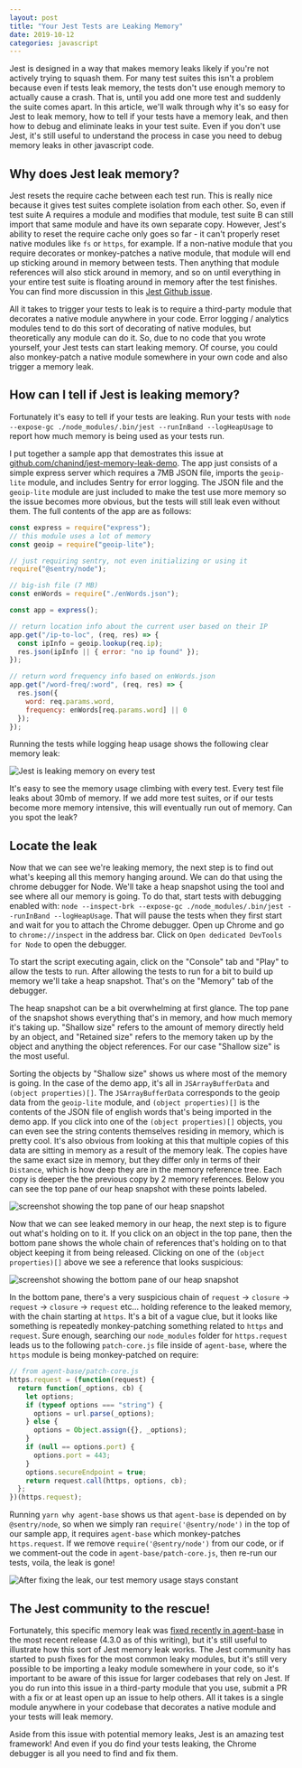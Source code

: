 ```yaml
---
layout: post
title: "Your Jest Tests are Leaking Memory"
date: 2019-10-12
categories: javascript
---
```


Jest is designed in a way that makes memory leaks likely if you're not actively trying to squash them. For many test suites this isn't a problem because even if tests leak memory, the tests don't use enough memory to actually cause a crash. That is, until you add one more test and suddenly the suite comes apart. In this article, we'll walk through why it's so easy for Jest to leak memory, how to tell if your tests have a memory leak, and then how to debug and eliminate leaks in your test suite. Even if you don't use Jest, it's still useful to understand the process in case you need to debug memory leaks in other javascript code.

## Why does Jest leak memory?

Jest resets the require cache between each test run. This is really nice because it gives test suites complete isolation from each other. So, even if test suite A requires a module and modifies that module, test suite B can still import that same module and have its own separate copy. However, Jest's ability to reset the require cache only goes so far - it can't properly reset native modules like `fs` or `https`, for example. If a non-native module that you require decorates or monkey-patches a native module, that module will end up sticking around in memory between tests. Then anything that module references will also stick around in memory, and so on until everything in your entire test suite is floating around in memory after the test finishes. You can find more discussion in this [Jest Github issue](https://github.com/facebook/jest/issues/6814).

All it takes to trigger your tests to leak is to require a third-party module that decorates a native module anywhere in your code. Error logging / analytics modules tend to do this sort of decorating of native modules, but theoretically any module can do it. So, due to no code that you wrote yourself, your Jest tests can start leaking memory. Of course, you could also monkey-patch a native module somewhere in your own code and also trigger a memory leak.

## How can I tell if Jest is leaking memory?

Fortunately it's easy to tell if your tests are leaking. Run your tests with `node --expose-gc ./node_modules/.bin/jest --runInBand --logHeapUsage` to report how much memory is being used as your tests run.

I put together a sample app that demostrates this issue at [github.com/chanind/jest-memory-leak-demo](https://github.com/chanind/jest-memory-leak-demo). The app just consists of a simple express server which requires a 7MB JSON file, imports the `geoip-lite` module, and includes Sentry for error logging. The JSON file and the `geoip-lite` module are just included to make the test use more memory so the issue becomes more obvious, but the tests will still leak even without them. The full contents of the app are as follows:

```js
const express = require("express");
// this module uses a lot of memory
const geoip = require("geoip-lite");

// just requiring sentry, not even initializing or using it
require("@sentry/node");

// big-ish file (7 MB)
const enWords = require("./enWords.json");

const app = express();

// return location info about the current user based on their IP
app.get("/ip-to-loc", (req, res) => {
  const ipInfo = geoip.lookup(req.ip);
  res.json(ipInfo || { error: "no ip found" });
});

// return word frequency info based on enWords.json
app.get("/word-freq/:word", (req, res) => {
  res.json({
    word: req.params.word,
    frequency: enWords[req.params.word] || 0
  });
});
```

Running the tests while logging heap usage shows the following clear memory leak:

<img src="/assets/jest_memory_leak.png" alt="Jest is leaking memory on every test" />

It's easy to see the memory usage climbing with every test. Every test file leaks about 30mb of memory. If we add more test suites, or if our tests become more memory intensive, this will eventually run out of memory. Can you spot the leak?

## Locate the leak

Now that we can see we're leaking memory, the next step is to find out what's keeping all this memory hanging around. We can do that using the chrome debugger for Node. We'll take a heap snapshot using the tool and see where all our memory is going. To do that, start tests with debugging enabled with: `node --inspect-brk --expose-gc ./node_modules/.bin/jest --runInBand --logHeapUsage`. That will pause the tests when they first start and wait for you to attach the Chrome debugger. Open up Chrome and go to `chrome://inspect` in the address bar. Click on `Open dedicated DevTools for Node` to open the debugger.

To start the script executing again, click on the "Console" tab and "Play" to allow the tests to run. After allowing the tests to run for a bit to build up memory we'll take a heap snapshot. That's on the "Memory" tab of the debugger.

The heap snapshot can be a bit overwhelming at first glance. The top pane of the snapshot shows everything that's in memory, and how much memory it's taking up. "Shallow size" refers to the amount of memory directly held by an object, and "Retained size" refers to the memory taken up by the object and anything the object references. For our case "Shallow size" is the most useful.

Sorting the objects by "Shallow size" shows us where most of the memory is going. In the case of the demo app, it's all in `JSArrayBufferData` and `(object properties)[]`. The `JSArrayBufferData` corresponds to the geoip data from the `geoip-lite` module, and `(object properties)[]` is the contents of the JSON file of english words that's being imported in the demo app. If you click into one of the `(object properties)[]` objects, you can even see the string contents themselves residing in memory, which is pretty cool. It's also obvious from looking at this that multiple copies of this data are sitting in memory as a result of the memory leak. The copies have the same exact size in memory, but they differ only in terms of their `Distance`, which is how deep they are in the memory reference tree. Each copy is deeper the the previous copy by 2 memory references. Below you can see the top pane of our heap snapshot with these points labeled.

<img src="/assets/top_pane_memory_leak.png" alt="screenshot showing the top pane of our heap snapshot" />

Now that we can see leaked memory in our heap, the next step is to figure out what's holding on to it. If you click on an object in the top pane, then the bottom pane shows the whole chain of references that's holding on to that object keeping it from being released. Clicking on one of the `(object properties)[]` above we see a reference that looks suspicious:

<img src="/assets/memory_retention_chain.png" alt="screenshot showing the bottom pane of our heap snapshot" />

In the bottom pane, there's a very suspicious chain of `request` -> `closure` -> `request` -> `closure` -> `request` etc... holding reference to the leaked memory, with the chain starting at `https`. It's a bit of a vague clue, but it looks like something is repeatedly monkey-patching something related to `https` and `request`. Sure enough, searching our `node_modules` folder for `https.request` leads us to the following `patch-core.js` file inside of `agent-base`, where the `https` module is being monkey-patched on require:

```js
// from agent-base/patch-core.js
https.request = (function(request) {
  return function(_options, cb) {
    let options;
    if (typeof options === "string") {
      options = url.parse(_options);
    } else {
      options = Object.assign({}, _options);
    }
    if (null == options.port) {
      options.port = 443;
    }
    options.secureEndpoint = true;
    return request.call(https, options, cb);
  };
})(https.request);
```

Running `yarn why agent-base` shows us that `agent-base` is depended on by `@sentry/node`, so when we simply ran `require('@sentry/node')` in the top of our sample app, it requires `agent-base` which monkey-patches `https.request`. If we remove `require('@sentry/node')` from our code, or if we comment-out the code in `agent-base/patch-core.js`, then re-run our tests, voila, the leak is gone!

<img src="/assets/memory_leak_gone.png" alt="After fixing the leak, our test memory usage stays constant" />

## The Jest community to the rescue!

Fortunately, this specific memory leak was [fixed recently in agent-base](https://github.com/TooTallNate/node-agent-base/pull/25) in the most recent release (4.3.0 as of this writing), but it's still useful to illustrate how this sort of Jest memory leak works. The Jest community has started to push fixes for the most common leaky modules, but it's still very possible to be importing a leaky module somewhere in your code, so it's important to be aware of this issue for larger codebases that rely on Jest. If you do run into this issue in a third-party module that you use, submit a PR with a fix or at least open up an issue to help others. All it takes is a single module anywhere in your codebase that decorates a native module and your tests will leak memory.

Aside from this issue with potential memory leaks, Jest is an amazing test framework! And even if you do find your tests leaking, the Chrome debugger is all you need to find and fix them.
